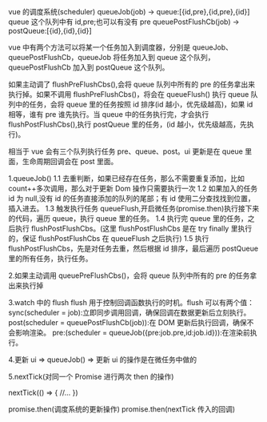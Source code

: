 vue 的调度系统(scheduler)
queueJob(job) -> queue:[{id,pre},{id,pre},{id}] queue 这个队列中有 id,pre;也可以有没有 pre
queuePostFlushCb(job) -> postQueue:[{id},{id},{id}]

vue 中有两个方法可以将某一个任务加入到调度器，分别是 queueJob、queuePostFlushCb，queueJob 将任务加入到 queue 这个队列，queuePostFlushCb 加入到 postQueue 这个队列。

如果主动调了 flushPreFlushCbs(),会将 queue 队列中所有的 pre 的任务拿出来执行掉。如果不调用 flushPreFlushCbs()，将会在 queueFlush() 执行 queue 队列中的任务，会将 queue 里的任务按照 id 排序(id 越小，优先级越高)，如果 id 相等，谁有 pre 谁先执行。当 queue 中的任务执行完，才会执行 flushPostFlushCbs(),执行 postQueue 里的任务，(id 越小，优先级越高，先执行)。

相当于 vue 会有三个队列执行任务 pre、queue、post。ui 更新是在 queue 里面，生命周期回调会在 post 里面。

1.queueJob()
1.1 去重判断，如果已经存在任务，那么不需要重复添加，比如 count++多次调用，那么对于更新 Dom 操作只需要执行一次
1.2 如果加入的任务 id 为 null,没有 id 的任务直接添加的队列的尾部；有 id 使用二分查找找到位置，插入进去。
1.3 触发执行任务 queueFlush,开启微任务(promise.then)执行接下来的代码，遍历 queue，执行 queue 里的任务。
1.4 执行完 queue 里的任务，之后执行 flushPostFlushCbs。(这里 flushPostFlushCbs 是在 try finally 里执行的，保证 flushPostFlushCbs 在 queueFlush 之后执行)
1.5 执行 flushPostFlushCbs，先是对任务去重，然后根据 id 排序，最后遍历 postQueue 里的所有任务，执行任务。

2.如果主动调用 queuePreFlushCbs()，会将 queue 队列中所有的 pre 的任务拿出来执行掉

3.watch 中的 flush
flush 用于控制回调函数执行的时机。flush 可以有两个值：
sync(scheduler = job):立即同步调用回调，确保回调在数据更新后立刻执行。
post(scheduler = queuePostFlushCb(job)):在 DOM 更新后执行回调，确保不会影响渲染。
pre:(scheduler = queueJob({pre:job.pre,id:job.id})):在渲染前执行。

4.更新 ui => queueJob() => 更新 ui 的操作是在微任务中做的

5.nextTick(对同一个 Promise 进行两次 then 的操作)

nextTick(() => {
//...
})

promise.then(调度系统的更新操作)
promise.then(nextTick 传入的回调)
